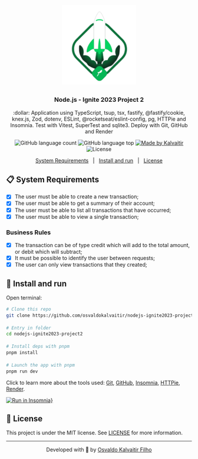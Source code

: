 <h1 align="center">
    <img src="/.github/assets/logo.svg"
    width="200px"
    alt="Logo" />
</h1>

<h3 align="center">
  Node.js - Ignite 2023 Project 2
</h3>

<p align="center">
  :dollar: Application using TypeScript, tsup, tsx, fastify, @fastify/cookie, knex.js, Zod, dotenv, ESLint, @rocketseat/eslint-config, pg, HTTPie and Insomnia. Test with Vitest, SuperTest and sqlite3. Deploy with Git, GitHub and Render
</p>

<p align="center">
  <img alt="GitHub language count" src="https://img.shields.io/github/languages/count/osvaldokalvaitir/nodejs-ignite2023-project2.svg?color=00A83A">

  <img alt="GitHub language top" src="https://img.shields.io/github/languages/top/osvaldokalvaitir/nodejs-ignite2023-project2.svg?color=00A83A">

  <a href="https://kalvaitir.com/">
    <img alt="Made by Kalvaitir" src="https://img.shields.io/badge/made%20by-Kalvaitir-00A83A">
  </a>

  <img alt="License" src="https://img.shields.io/badge/license-MIT-00A83A">
</p>

<p align="center">
  <a href="#clipboard-system-requirements">System Requirements</a>&nbsp;&nbsp;&nbsp;|&nbsp;&nbsp;&nbsp;<a href="#wrench-install-and-run">Install and run</a>&nbsp;&nbsp;&nbsp;|&nbsp;&nbsp;&nbsp;<a href="#memo-license">License</a>
</p>

## :clipboard: System Requirements

- [x] The user must be able to create a new transaction;
- [x] The user must be able to get a summary of their account;
- [x] The user must be able to list all transactions that have occurred;
- [x] The user must be able to view a single transaction;

### Business Rules

- [x] The transaction can be of type credit which will add to the total amount, or debit which will subtract;
- [x] It must be possible to identify the user between requests;
- [x] The user can only view transactions that they created;

## :wrench: Install and run

Open terminal:

```sh
# Clone this repo
git clone https://github.com/osvaldokalvaitir/nodejs-ignite2023-project2

# Entry in folder
cd nodejs-ignite2023-project2

# Install deps with pnpm
pnpm install

# Launch the app with pnpm
pnpm run dev
```

Click to learn more about the tools used: [Git](https://github.com/osvaldokalvaitir/awesome/blob/main/src/version-controls/git.md), [GitHub](https://github.com/osvaldokalvaitir/awesome/blob/main/src/version-controls/git/tools/github.md), [Insomnia](https://github.com/osvaldokalvaitir/awesome/blob/main/src/api-clients/insomnia.md), [HTTPie](https://github.com/osvaldokalvaitir/awesome/blob/main/src/api-clients/httpie.md), [Render](https://github.com/osvaldokalvaitir/awesome/blob/main/src/ci-cd/render.md).

[![Run in Insomnia}](https://insomnia.rest/images/run.svg)](https://insomnia.rest/run/?label=Ignite-Nodejs02&uri=https%3A%2F%2Fraw.githubusercontent.com%2Fosvaldokalvaitir%2Fnodejs-ignite2023-project2%2Fmain%2FInsomnia.json)

## :memo: License

This project is under the MIT license. See [LICENSE](/LICENSE) for more information.

---

<p align="center">
Developed with 💚 by <a href="https://www.linkedin.com/in/osvaldokalvaitir">Osvaldo Kalvaitir Filho</a>
</p>
